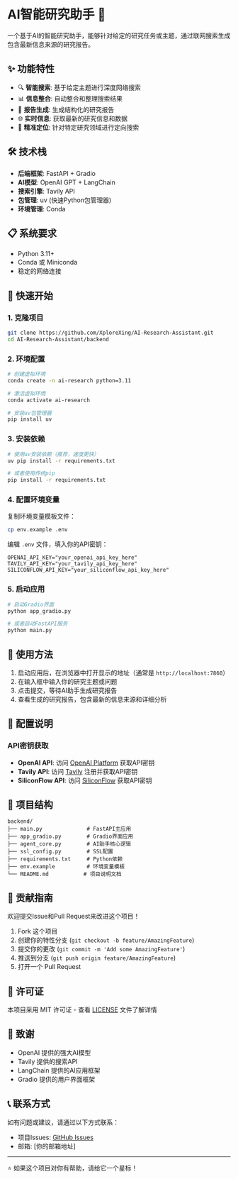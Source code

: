 # AI智能研究助手 🤖

一个基于AI的智能研究助手，能够针对给定的研究任务或主题，通过联网搜索生成包含最新信息来源的研究报告。

## ✨ 功能特性

- 🔍 **智能搜索**: 基于给定主题进行深度网络搜索
- 📊 **信息整合**: 自动整合和整理搜索结果
- 📝 **报告生成**: 生成结构化的研究报告
- 🌐 **实时信息**: 获取最新的研究信息和数据
- 🎯 **精准定位**: 针对特定研究领域进行定向搜索

## 🛠️ 技术栈

- **后端框架**: FastAPI + Gradio
- **AI模型**: OpenAI GPT + LangChain
- **搜索引擎**: Tavily API
- **包管理**: uv (快速Python包管理器)
- **环境管理**: Conda

## 📋 系统要求

- Python 3.11+
- Conda 或 Miniconda
- 稳定的网络连接

## 🚀 快速开始

### 1. 克隆项目

```bash
git clone https://github.com/XploreXing/AI-Research-Assistant.git
cd AI-Research-Assistant/backend
```

### 2. 环境配置

```bash
# 创建虚拟环境
conda create -n ai-research python=3.11

# 激活虚拟环境
conda activate ai-research

# 安装uv包管理器
pip install uv
```

### 3. 安装依赖

```bash
# 使用uv安装依赖（推荐，速度更快）
uv pip install -r requirements.txt

# 或者使用传统pip
pip install -r requirements.txt
```

### 4. 配置环境变量

复制环境变量模板文件：
```bash
cp env.example .env
```

编辑 `.env` 文件，填入你的API密钥：
```env
OPENAI_API_KEY="your_openai_api_key_here"
TAVILY_API_KEY="your_tavily_api_key_here"
SILICONFLOW_API_KEY="your_siliconflow_api_key_here"
```

### 5. 启动应用

```bash
# 启动Gradio界面
python app_gradio.py

# 或者启动FastAPI服务
python main.py
```

## 📖 使用方法

1. 启动应用后，在浏览器中打开显示的地址（通常是 `http://localhost:7860`）
2. 在输入框中输入你的研究主题或问题
3. 点击提交，等待AI助手生成研究报告
4. 查看生成的研究报告，包含最新的信息来源和详细分析

## 🔧 配置说明

### API密钥获取

- **OpenAI API**: 访问 [OpenAI Platform](https://platform.openai.com/) 获取API密钥
- **Tavily API**: 访问 [Tavily](https://tavily.com/) 注册并获取API密钥
- **SiliconFlow API**: 访问 [SiliconFlow](https://siliconflow.com/) 获取API密钥

## 📁 项目结构

```
backend/
├── main.py              # FastAPI主应用
├── app_gradio.py        # Gradio界面应用
├── agent_core.py        # AI助手核心逻辑
├── ssl_config.py        # SSL配置
├── requirements.txt     # Python依赖
├── env.example          # 环境变量模板
└── README.md           # 项目说明文档
```

## 🤝 贡献指南

欢迎提交Issue和Pull Request来改进这个项目！

1. Fork 这个项目
2. 创建你的特性分支 (`git checkout -b feature/AmazingFeature`)
3. 提交你的更改 (`git commit -m 'Add some AmazingFeature'`)
4. 推送到分支 (`git push origin feature/AmazingFeature`)
5. 打开一个 Pull Request

## 📄 许可证

本项目采用 MIT 许可证 - 查看 [LICENSE](LICENSE) 文件了解详情

## 🙏 致谢

- OpenAI 提供的强大AI模型
- Tavily 提供的搜索API
- LangChain 提供的AI应用框架
- Gradio 提供的用户界面框架

## 📞 联系方式

如有问题或建议，请通过以下方式联系：

- 项目Issues: [GitHub Issues](https://github.com/XploreXing/AI-Research-Assistant/issues)
- 邮箱: [你的邮箱地址]

---

⭐ 如果这个项目对你有帮助，请给它一个星标！ 